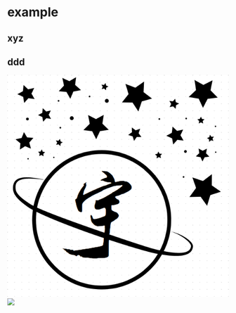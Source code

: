 # example

## xyz

## ddd
![](assets/image/new.png)
![](https://miro.medium.com/proxy/1*YgtCXuRGmPfPg2PogXVCfQ.png)